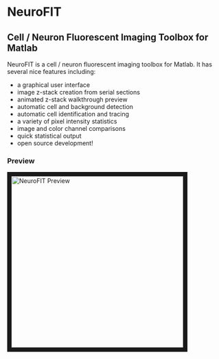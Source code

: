# NeuroFIT

## Cell / Neuron Fluorescent Imaging Toolbox for Matlab

NeuroFIT is a cell / neuron fluorescent imaging toolbox for Matlab. It has several nice features including:
* a graphical user interface
* image z-stack creation from serial sections
* animated z-stack walkthrough preview
* automatic cell and background detection
* automatic cell identification and tracing
* a variety of pixel intensity statistics
* image and color channel comparisons
* quick statistical output
* open source development!

### Preview
<a href="http://youtu.be/dsMoBGa2rKA" target="_blank"><img src="http://camk2.com/pix/NeuroFIT.jpg" 
alt="NeuroFIT Preview" width="400" border="10" /></a>

